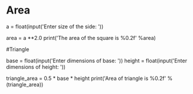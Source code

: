 # Area


 a = float(input('Enter size of the side: '))
 

area = a **2.0
print('The area of the square is %0.2f' %area)

#Triangle

base = float(input('Enter dimensions of base: '))
height = float(input('Enter dimensions of height: '))

triangle_area = 0.5 * base * height
print('Area of triangle is %0.2f' %(triangle_area))
